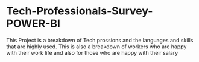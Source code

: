 # Tech-Professionals-Survey-POWER-BI
 This Project is a breakdown of Tech prossions and the languages and skills that are highly used.
 This is also a breakdown of workers who are happy with their work life and also for those who are happy with their salary
